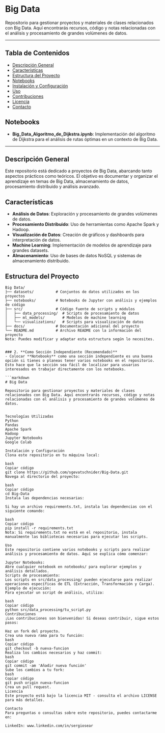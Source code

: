 # Big Data

Repositorio para gestionar proyectos y materiales de clases relacionados con Big Data. Aquí encontrarás recursos, código y notas relacionadas con el análisis y procesamiento de grandes volúmenes de datos.

---

## Tabla de Contenidos
- [Descripción General](#descripción-general)
- [Características](#características)
- [Estructura del Proyecto](#estructura-del-proyecto)
- [Notebooks](#notebooks)
- [Instalación y Configuración](#instalación-y-configuración)
- [Uso](#uso)
- [Contribuciones](#contribuciones)
- [Licencia](#licencia)
- [Contacto](#contacto)

## Notebooks
- **Big_Data_Algoritmo_de_Dijkstra.ipynb**: Implementación del algoritmo de Dijkstra para el análisis de rutas óptimas en un contexto de Big Data.

---

## Descripción General

Este repositorio está dedicado a proyectos de Big Data, abarcando tanto aspectos prácticos como teóricos. El objetivo es documentar y organizar el aprendizaje en temas de Big Data, almacenamiento de datos, procesamiento distribuido y análisis avanzado. 

## Características

- **Análisis de Datos**: Exploración y procesamiento de grandes volúmenes de datos.
- **Procesamiento Distribuido**: Uso de herramientas como Apache Spark y Hadoop.
- **Visualización de Datos**: Creación de gráficos y dashboards para interpretación de datos.
- **Machine Learning**: Implementación de modelos de aprendizaje para grandes datasets.
- **Almacenamiento**: Uso de bases de datos NoSQL y sistemas de almacenamiento distribuido.

## Estructura del Proyecto

```plaintext
Big Data/
├── datasets/          # Conjuntos de datos utilizados en los proyectos
├── notebooks/         # Notebooks de Jupyter con análisis y ejemplos de código
├── src/               # Código fuente de scripts y módulos
│   ├── data_processing/  # Scripts de procesamiento de datos
│   ├── ml_models/        # Modelos de machine learning
│   └── visualizations/   # Scripts para visualización de datos
├── docs/              # Documentación adicional del proyecto
└── README.md          # Archivo README con la información del proyecto
Nota: Puedes modificar y adaptar esta estructura según lo necesites.


### 2. **Como Sección Independiente (Recomendado)**
- Colocar **Notebooks** como una sección independiente es una buena opción si tienes o planeas tener varios notebooks en el repositorio. Esto hace que la sección sea fácil de localizar para usuarios interesados en trabajar directamente con los notebooks.

```markdown
# Big Data

Repositorio para gestionar proyectos y materiales de clases relacionados con Big Data. Aquí encontrarás recursos, código y notas relacionadas con el análisis y procesamiento de grandes volúmenes de datos.


Tecnologías Utilizadas
Python
Pandas
Apache Spark
Hadoop
Jupyter Notebooks
Google Colab

Instalación y Configuración
Clona este repositorio en tu máquina local:

bash
Copiar código
git clone https://github.com/sgevatschnider/Big-Data.git
Navega al directorio del proyecto:

bash
Copiar código
cd Big-Data
Instala las dependencias necesarias:

Si hay un archivo requirements.txt, instala las dependencias con el siguiente comando:

bash
Copiar código
pip install -r requirements.txt
Nota: Si requirements.txt no está en el repositorio, instala manualmente las bibliotecas necesarias para ejecutar los scripts.

Uso
Este repositorio contiene varios notebooks y scripts para realizar análisis y procesamiento de datos. Aquí se explica cómo comenzar:

Jupyter Notebooks:
Abre cualquier notebook en notebooks/ para explorar ejemplos y análisis detallados.
Scripts de procesamiento:
Los scripts en src/data_processing/ pueden ejecutarse para realizar operaciones específicas de ETL (Extracción, Transformación y Carga).
Ejemplo de ejecución:
Para ejecutar un script de análisis, utiliza:

bash
Copiar código
python src/data_processing/tu_script.py
Contribuciones
¡Las contribuciones son bienvenidas! Si deseas contribuir, sigue estos pasos:

Haz un fork del proyecto.
Crea una nueva rama para tu función:
bash
Copiar código
git checkout -b nueva-funcion
Realiza los cambios necesarios y haz commit:
bash
Copiar código
git commit -am 'Añadir nueva función'
Sube los cambios a tu fork:
bash
Copiar código
git push origin nueva-funcion
Crea un pull request.
Licencia
Este proyecto está bajo la licencia MIT - consulta el archivo LICENSE para más detalles.

Contacto
Para preguntas o consultas sobre este repositorio, puedes contactarme en:

LinkedIn: www.linkedin.com/in/sergiosear







